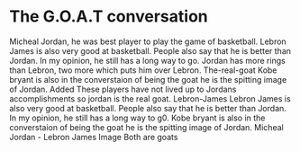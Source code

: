 # The G.O.A.T conversation
Micheal Jordan, he was best player to play the game of basketball.
Lebron James is also very good at basketball. People also say that he is better than Jordan. In my opinion, he still has a long way to go.
Jordan has more rings than Lebron, two more which puts him over Lebron.
The-real-goat
Kobe bryant is also in the converstaion of being the goat he is the spitting image of Jordan.
Added These players have not lived up to Jordans accomplishments so jordan is the real goat.
Lebron-James
Lebron James is also very good at basketball. People also say that he is better than Jordan. In my opinion, he still has a long way to g0.
Kobe bryant is also in the converstaion of being the goat he is the spitting image of Jordan.
Micheal Jordan - Lebron James Image 
Both are goats
